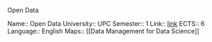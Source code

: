 Open Data

Name:: Open Data
University:: UPC
Semester:: 1
Link:: [link](https://www.fib.upc.edu/en/studies/masters/master-innovation-and-research-informatics/curriculum/syllabus/OD-MIRI)
ECTS:: 6
Language:: English
Maps:: [[Data Management for Data Science]]
